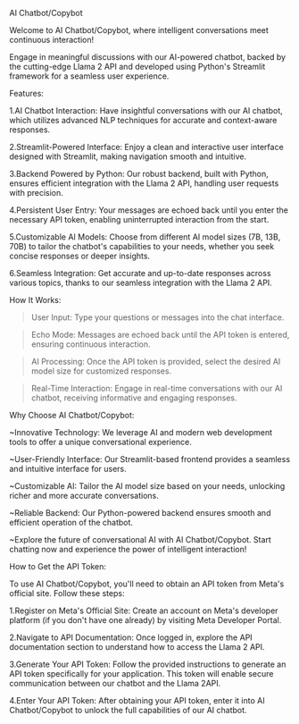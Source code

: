 AI Chatbot/Copybot

Welcome to AI Chatbot/Copybot, where intelligent conversations meet continuous interaction!

Engage in meaningful discussions with our AI-powered chatbot, backed by the cutting-edge Llama 2 API and developed using Python's Streamlit framework for a seamless user experience.

Features:

1.AI Chatbot Interaction: Have insightful conversations with our AI chatbot, which utilizes advanced NLP techniques for accurate and context-aware responses.

2.Streamlit-Powered Interface: Enjoy a clean and interactive user interface designed with Streamlit, making navigation smooth and intuitive.

3.Backend Powered by Python: Our robust backend, built with Python, ensures efficient integration with the Llama 2 API, handling user requests with precision.

4.Persistent User Entry: Your messages are echoed back until you enter the necessary API token, enabling uninterrupted interaction from the start.

5.Customizable AI Models: Choose from different AI model sizes (7B, 13B, 70B) to tailor the chatbot's capabilities to your needs, whether you seek concise responses or deeper insights.

6.Seamless Integration: Get accurate and up-to-date responses across various topics, thanks to our seamless integration with the Llama 2 API.

How It Works:

>User Input: Type your questions or messages into the chat interface.

>Echo Mode: Messages are echoed back until the API token is entered, ensuring continuous interaction.

>AI Processing: Once the API token is provided, select the desired AI model size for customized responses.

>Real-Time Interaction: Engage in real-time conversations with our AI chatbot, receiving informative and engaging responses.

Why Choose AI Chatbot/Copybot:

~Innovative Technology: We leverage AI and modern web development tools to offer a unique conversational experience.

~User-Friendly Interface: Our Streamlit-based frontend provides a seamless and intuitive interface for users.

~Customizable AI: Tailor the AI model size based on your needs, unlocking richer and more accurate conversations.

~Reliable Backend: Our Python-powered backend ensures smooth and efficient operation of the chatbot.

~Explore the future of conversational AI with AI Chatbot/Copybot. Start chatting now and experience the power of intelligent interaction!

How to Get the API Token:

To use AI Chatbot/Copybot, you'll need to obtain an API token from Meta's official site. Follow these steps:

1.Register on Meta's Official Site: Create an account on Meta's developer platform (if you don't have one already) by visiting Meta Developer Portal.

2.Navigate to API Documentation: Once logged in, explore the API documentation section to understand how to access the Llama 2 API.

3.Generate Your API Token: Follow the provided instructions to generate an API token specifically for your application. This token will enable secure communication between our chatbot and the Llama 2API.

4.Enter Your API Token: After obtaining your API token, enter it into AI Chatbot/Copybot to unlock the full capabilities of our AI chatbot.
